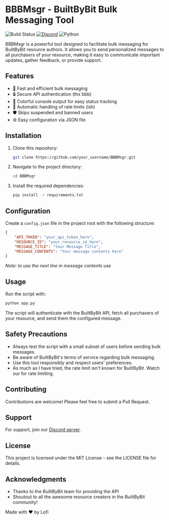 
# BBBMsgr - BuiltByBit Bulk Messaging Tool

![Build Status](https://img.shields.io/badge/build-passing-brightgreen)
[![Discord](https://img.shields.io/discord/1225531121815781376?color=7289da&label=Discord&logo=discord&logoColor=ffffff)](https://discord.gg/XzDPRNsSYn)
![Python](https://img.shields.io/badge/python-3.6%2B-blue)

BBBMsgr is a powerful tool designed to facilitate bulk messaging for BuiltByBit resource authors. It allows you to send personalized messages to all purchasers of your resource, making it easy to communicate important updates, gather feedback, or provide support.

## Features

- 🚀 Fast and efficient bulk messaging
- 🔒 Secure API authentication (thx bbb)
- 🎨 Colorful console output for easy status tracking
- 🔄 Automatic handling of rate limits (ish)
- 🛡️ Skips suspended and banned users
- ⚙️ Easy configuration via JSON file

## Installation

1. Clone this repository:
    ```bash
    git clone https://github.com/your_username/BBBMsgr.git
    ```
2. Navigate to the project directory:
    ```bash
    cd BBBMsgr
    ```
3. Install the required dependencies:
    ```bash
    pip install -r requirements.txt
    ```

## Configuration

Create a `config.json` file in the project root with the following structure:

```json
{
    "API_TOKEN": "your_api_token_here",
    "RESOURCE_ID": "your_resource_id_here",
    "MESSAGE_TITLE": "Your Message Title",
    "MESSAGE_CONTENTS": "Your message contents here"
}
```

_Note: to use the next line in message contents use <n>_

## Usage

Run the script with:
```bash
python app.py
```
The script will authenticate with the BuiltByBit API, fetch all purchasers of your resource, and send them the configured message.

## Safety Precautions

- Always test the script with a small subset of users before sending bulk messages.
- Be aware of BuiltByBit's terms of service regarding bulk messaging.
- Use this tool responsibly and respect users' preferences.
- As much as I have tried, the rate limit isn't known for BuiltByBit. Watch our for rate limiting. 

## Contributing

Contributions are welcome! Please feel free to submit a Pull Request.

## Support

For support, join our [Discord server](https://discord.gg/XzDPRNsSYn).

## License

This project is licensed under the MIT License - see the LICENSE file for details.

## Acknowledgments

- Thanks to the BuiltByBit team for providing the API
- Shoutout to all the awesome resource creators in the BuiltByBit community!

Made with ❤️ by Lofi
